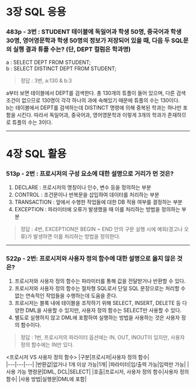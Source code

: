 # 3장 SQL 응용

### 483p - 3번 : STUDENT 테이블에 독일어과 학생 50명, 중국어과 학생 30명, 영어영문학과 학생 50명의 정보가 저장되어 있을 때, 다음 두 SQL문의 실행 결과 튜플 수는? (단, DEPT 컬럼은 학과명)  
a : SELECT DEPT FROM STUDENT;  
b : SELECT DISTINCT DEPT FROM STUDENT;
> 정답 : 3번, a:130 & b:3

a부터 보면 <STUDENT> 테이블에서 DEPT를 검색한다. 총 130개의 튜플이 들어 있으며, 다른 검색 조건이 없으므로 130명이 각각 하나의 과에 속해있기 때문에 튜플의 수는 130이다.  
b는 <STUDENT> 테이블에서 DEPT를 검색하는데 DISTINCT 명령에 의해 중복된 학과는 하나만 포함을 시킨다. 따라서 독일어과, 중국어과, 영어영문학과 이렇게 3개의 학과가 존재하므로 튜플의 수는 3이다.
***

# 4장 SQL 활용

### 513p - 2번 : 프로시저의 구성 요소에 대한 설명으로 거리가 먼 것은?
1. DECLARE : 프로시저의 명칭이나 인수, 변수 등을 정의하는 부분
2. CONTROL : 조건문이나 반복문을 삽입하여 데이터를 처리하는 부분
3. TRANSACTION : 앞에서 수행한 작업들에 대한 DB 적용 여부를 결정하는 부분
4. EXCEPTION : 파라미터에 오류가 발생했을 때 이를 처리하는 방법을 정의하는 부분  
> 정답 : 4번, EXCEPTION은 BEGIN ~ END 안의 구문 실행 시에 예외(경고나 오류)가 발생하면 이를 처리하는 방법을 정의한다.
***

### 522p - 2번: 프로시저와 사용자 정의 함수에 대한 설명으로 옳지 않은 것은?
1. 프로시저와 사용자 정의 함수는 파라미터를 통해 값을 전달받거나 반환할 수 있다.  
2. 프로시저와 사용자 정의 함수는 절차형 SQL로서 단일 SQL 문장으로는 처리할 수 없는 연속적인 작업들을 수행하는데 도움을 준다.  
3. 프로시저는 블록 내에 테이블을 조작하기 위해 SELECT, INSERT, DELETE 등 다양한 DML을 사용할 수 있지만, 사용자 정의 함수는 SELECT만 사용할 수 있다.  
4. 별도로 실행하지 않고 DML에 포함하여 실행하는 방법을 사용하는 것은 사용자 정의 함수이다.  
> 정답 : 1번, 프로시저의 파라미터 옵션에는 IN, OUT, INOUT이 있지만, 사용자 정의 함수에는 IN만 있다.  

<프로시저 VS 사용자 정의 함수>
|구분|프로시저|사용자 정의 함수|  
|---|---|---|
|반환값|없거나 1개 이상 가능|1개|
|파라미터|입/출력 가능|입력만 가능|
|사용 가능 명령문|DML, DCL|SELECT|
|호출|프로시저, 사용자 정의 함수|사용자 정의 함수|
|사용 방법|실행문|DML에 포함|
